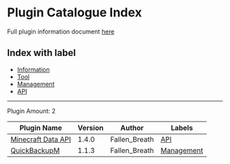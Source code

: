 # Plugin Catalogue Index

Full plugin information document [here](./full.md)

## Index with label

- [Information](/catalogue/labels/information.md)
- [Tool](/catalogue/labels/tool.md)
- [Management](/catalogue/labels/management.md)
- [API](/catalogue/labels/api.md)

-------

Plugin Amount: 2

| Plugin Name | Version | Author | Labels |
| --- | --- | --- | --- |
| [Minecraft Data API](/catalogue/plugins/minecraft_data_api.md) | 1.4.0 | Fallen_Breath | [API](/catalogue/labels/api.md) |
| [QuickBackupM](/catalogue/plugins/quick_backup_multi.md) | 1.1.3 | Fallen_Breath | [Management](/catalogue/labels/management.md) |
